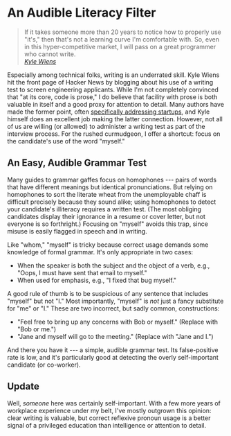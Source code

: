 # An Audible Literacy Filter

> If it takes someone more than 20 years to notice how to properly use "it's,"
> then that's not a learning curve I'm comfortable with. So, even in this
> hyper-competitive market, I will pass on a great programmer who cannot
> write.\
> <cite>[Kyle Wiens](http://blogs.hbr.org/cs/2012/07/i_wont_hire_people_who_use_poo.html)</cite>

Especially among technical folks, writing is an underrated skill. Kyle Wiens
hit the front page of Hacker News by blogging about his use of a writing test
to screen engineering applicants. While I'm not completely convinced that "at
its core, code is prose," I do believe that facility with prose is both
valuable in itself and a good proxy for attention to detail. Many authors have
made the former point, often [specifically addressing startups][rww], and Kyle
himself does an excellent job making the latter connection. However, not all of
us are willing (or allowed) to administer a writing test as part of the
interview process. For the rushed curmudgeon, I offer a shortcut: focus on the
candidate's use of the word "myself."

## An Easy, Audible Grammar Test

Many guides to grammar gaffes focus on homophones --- pairs of words that
have different meanings but identical pronunciations.  But relying on
homophones to sort the literate wheat from the unemployable chaff is difficult
precisely because they sound alike; using homophones to detect your candidate's
illiteracy requires a written test.  (The most obliging candidates display
their ignorance in a resume or cover letter, but not everyone is so
forthright.) Focusing on "myself" avoids this trap, since misuse is easily
flagged in speech and in writing.

Like "whom," "myself" is tricky because correct usage demands some knowledge of
formal grammar. It's only appropriate in two cases:

* When the speaker is both the subject and the object of a verb, e.g., "Oops, I must have
  sent that email to myself."
* When used for emphasis, e.g., "I fixed that bug myself."

A good rule of thumb is to be suspicious of any sentence that includes "myself"
but not "I." Most importantly, "myself" is *not* just a fancy substitute for "me" or
"I." These are two incorrect, but sadly common, constructions:

* "Feel free to bring up any concerns with Bob or myself." (Replace with "Bob
  or me.")
* "Jane and myself will go to the meeting." (Replace with "Jane and I.")

And there you have it --- a simple, audible grammar test. Its
false-positive rate is low, and it's particularly good at detecting the overly
self-important candidate (or co-worker).

## Update

Well, *someone* here was certainly self-important. With a few more years of
workplace experience under my belt, I've mostly outgrown this opinion: clear
writing is valuable, but correct reflexive pronoun usage is a better signal of
a privileged education than intelligence or attention to detail.

[economist]: http://www.economist.com/blogs/johnson/2012/07/language-and-computers
[rww]: https://readwrite.com/2012/04/16/the-dirty-dozen-grammatical-er/
